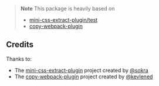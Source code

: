>**Note**
> This package is heavily based on
>
> - [mini-css-extract-plugin/test](https://github.com/webpack-contrib/mini-css-extract-plugin/tree/master/test)
> - [copy-webpack-plugin](https://github.com/webpack-contrib/copy-webpack-plugin/tree/master/test)

## Credits

Thanks to:

- The [mini-css-extract-plugin](https://github.com/webpack-contrib/mini-css-extract-plugin) project created by [@sokra](https://github.com/sokra)
- The [copy-webpack-plugin](https://github.com/webpack-contrib/copy-webpack-plugin) project created by [@kevlened](https://github.com/kevlened)
